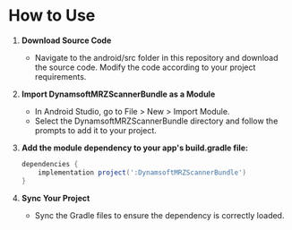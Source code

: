 # How to Use

1. **Download Source Code**

   - Navigate to the android/src folder in this repository and download the source code. Modify the code according to your project requirements.

2. **Import DynamsoftMRZScannerBundle as a Module**

   - In Android Studio, go to File > New > Import Module.
   - Select the DynamsoftMRZScannerBundle directory and follow the prompts to add it to your project.

3. **Add the module dependency to your app's build.gradle file:**

   ```groovy
   dependencies {
       implementation project(':DynamsoftMRZScannerBundle')
   }
   ```

4. **Sync Your Project**

   - Sync the Gradle files to ensure the dependency is correctly loaded.
